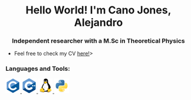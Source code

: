 <h1 align="center">Hello World! I'm Cano Jones, Alejandro</h1>
<h3 align="center"> Independent researcher with a M.Sc in Theoretical Physics</h3>

- Feel free to check my CV <a href="[http://canojones.quickconnect.to/d/s/107F7bor5IXNgs5lRJgXv7MNE6rAxWzC/h1jYxrYxNnAqKzpUZM0xVPYo8UVULM5m-PrCgePhoqws](http://canojones.quickconnect.to/d/s/107F7bor5IXNgs5lRJgXv7MNE6rAxWzC/h1jYxrYxNnAqKzpUZM0xVPYo8UVULM5m-PrCgePhoqws)">here!</a>></p>
<p align="left">
</p>

<h3 align="left">Languages and Tools:</h3>
<p align="left"> <a href="https://www.cprogramming.com/" target="_blank" rel="noreferrer"> <img src="https://raw.githubusercontent.com/devicons/devicon/master/icons/c/c-original.svg" alt="c" width="40" height="40"/> </a> <a href="https://www.w3schools.com/cpp/" target="_blank" rel="noreferrer"> <img src="https://raw.githubusercontent.com/devicons/devicon/master/icons/cplusplus/cplusplus-original.svg" alt="cplusplus" width="40" height="40"/> </a> <a href="https://www.linux.org/" target="_blank" rel="noreferrer"> <img src="https://raw.githubusercontent.com/devicons/devicon/master/icons/linux/linux-original.svg" alt="linux" width="40" height="40"/> </a> <a href="https://www.python.org" target="_blank" rel="noreferrer"> <img src="https://raw.githubusercontent.com/devicons/devicon/master/icons/python/python-original.svg" alt="python" width="40" height="40"/> </a> </p>

